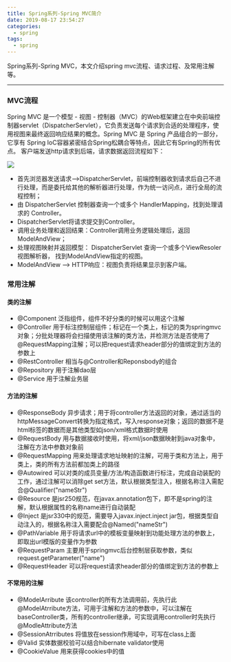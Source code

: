 ```yaml
---
title: Spring系列-Spring MVC简介
date: 2019-08-17 23:54:27
categories:
  - spring
tags:
  - spring
---
```

Spring系列-Spring MVC，本文介绍spring mvc流程、请求过程、及常用注解等。

<!-- more -->
------------

### MVC流程
Spring MVC 是一个模型 - 视图 - 控制器（MVC）的Web框架建立在中央前端控制器servlet（DispatcherServlet），它负责发送每个请求到合适的处理程序，使用视图来最终返回响应结果的概念。Spring MVC 是 Spring 产品组合的一部分，它享有 Spring IoC容器紧密结合Spring松耦合等特点，因此它有Spring的所有优点。
客户端发送http请求到后端，请求数据返回流程如下：

<img class="avatar" src="/img/mvc流程.png">

- 首先浏览器发送请求——>DispatcherServlet，前端控制器收到请求后自己不进行处理，而是委托给其他的解析器进行处理，作为统一访问点，进行全局的流程控制；
- 由 DispatcherServlet 控制器查询一个或多个 HandlerMapping，找到处理请求的 Controller。
- DispatcherServlet将请求提交到Controller。
- 调用业务处理和返回结果：Controller调用业务逻辑处理后，返回ModelAndView；
- 处理视图映射并返回模型： DispatcherServlet 查询一个或多个ViewResoler 视图解析器， 找到ModelAndView指定的视图。
- ModelAndView --> HTTP响应：视图负责将结果显示到客户端。

### 常用注解
#### 类的注解
- @Component 泛指组件，组件不好分类的时候可以用这个注解
- @Controller 用于标注控制层组件；标记在一个类上，标记的类为springmvc对象；分批处理器将会扫描使用该注解的类方法，并检测方法是否使用了@RequestMapping注解；可以把request请求header部分的值绑定到方法的参数上
- @RestController 相当与@Controller和Reponsbody的组合
- @Repository 用于注解dao层
- @Service 用于注解业务层

#### 方法的注解
- @ResponseBody 异步请求；用于将controller方法返回的对象，通过适当的httpMessageConvert转换为指定格式，写入response对象；返回的数据不是html标签的数据而是其他类型如json/xml格式数据时使用
- @RequestBody 用与数据接收时使用，将xml/json数据映射到java对象中，注解在方法中参数对象前
- @RequestMapping 用来处理请求地址映射的注解，可用于类和方法上，用于类上，类的所有方法前都加类上的路径
- @Autowired 可以对类的成员变量/方法/构造函数进行标注，完成自动装配的工作，通过注解可以消除get set方法，默认根据类型注入，根据名称注入需配合@Qualifier("nameStr")
- @Resource 是jsr250规范，在javax.annotation包下，即不是spring的注解，默认根据属性的名称name进行自动装配
- @Inject 是jsr330中的规范，需要导入javax.inject.inject jar包，根据类型自动注入的，根据名称注入需要配合@Named("nameStr")
- @PathVariable 用于将请求url中的模板变量映射到功能处理方法的参数上，即取出url模版的变量作为参数
- @RequestParam 主要用于springmvc后台控制层获取参数，类似 request.getParameter("name")
- @RequestHeader 可以将request请求header部分的值绑定到方法的参数上

#### 不常用的注解
- @ModelArribute 该controller的所有方法调用前，先执行此@ModelAtrribute方法，可用于注解和方法的参数中，可以注解在baseController类，所有的controller继承，可实现调用controller时先执行@ModleAttribute方法
- @SessionAtrributes 将值放在session作用域中，可写在class上面
- @Valid 实体数据校验可以结合hibernate validator使用
- @CookieValue 用来获得cookies中的值
